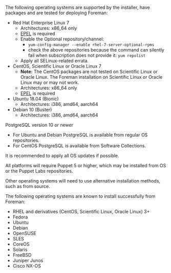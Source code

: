 The following operating systems are supported by the installer, have packages and are tested for deploying Foreman:

* Red Hat Enterprise Linux 7
  * Architectures: x86_64 only
  * [EPEL](http://fedoraproject.org/wiki/EPEL/FAQ#How_can_I_install_the_packages_from_the_EPEL_software_repository.3F) is required
  * Enable the Optional repository/channel:
    * `yum-config-manager --enable rhel-7-server-optional-rpms`
    * check the above repositories because the command can silently fail when subscription does not provide it: `yum repolist`
  * Apply all SELinux-related errata.
* CentOS, Scientific Linux or Oracle Linux 7
  * **Note:** The CentOS packages are not tested on Scientific Linux or Oracle Linux. The Foreman installation on Scientific Linux or Oracle Linux may or may not work.
  * Architectures: x86_64 only
  * [EPEL](http://fedoraproject.org/wiki/EPEL/FAQ#How_can_I_install_the_packages_from_the_EPEL_software_repository.3F) is required
* Ubuntu 18.04 (Bionic)
  * Architectures: i386, amd64, aarch64
* Debian 10 (Buster)
  * Architectures: i386, amd64, aarch64

PostgreSQL version 10 or newer
  * For Ubuntu and Debian PostgreSQL is available from regular OS repositories.
  * For CentOS PostgreSQL is available from Software Collections.

It is recommended to apply all OS updates if possible.

All platforms will require Puppet 5 or higher, which may be installed from OS or the Puppet Labs repositories.

Other operating systems will need to use alternative installation methods, such as from source.

The following operating systems are known to install successfully from Foreman:

* RHEL and derivatives (CentOS, Scientific Linux, Oracle Linux) 3+
* Fedora
* Ubuntu
* Debian
* OpenSUSE
* SLES
* CoreOS
* Solaris
* FreeBSD
* Juniper Junos
* Cisco NX-OS
